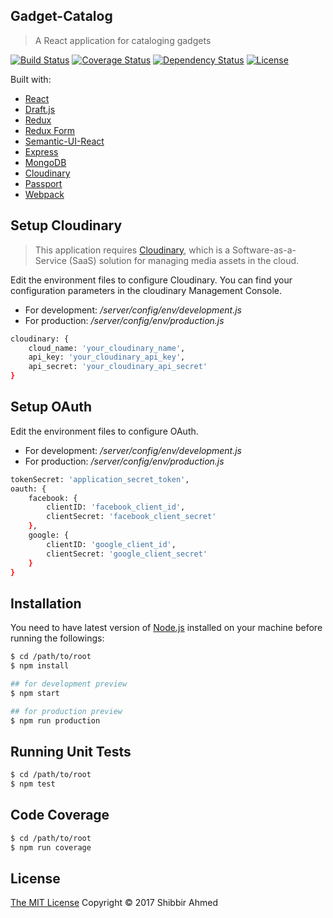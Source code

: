 ## Gadget-Catalog
> A React application for cataloging gadgets

[![Build Status](https://travis-ci.org/shibbir/gadget-catalog.svg?branch=master)](https://travis-ci.org/shibbir/gadget-catalog)
[![Coverage Status](https://coveralls.io/repos/github/shibbir/gadget-catalog/badge.svg?branch=master)](https://coveralls.io/github/shibbir/gadget-catalog?branch=master)
[![Dependency Status](https://david-dm.org/shibbir/gadget-catalog.svg)](https://david-dm.org/shibbir/gadget-catalog)
[![License](https://img.shields.io/badge/license-MIT-blue.svg)](http://opensource.org/licenses/MIT)

Built with:

- [React](https://facebook.github.io/react/)
- [Draft.js](https://draftjs.org/)
- [Redux](http://redux.js.org/)
- [Redux Form](http://redux-form.com)
- [Semantic-UI-React](http://react.semantic-ui.com)
- [Express](http://expressjs.com/)
- [MongoDB](https://www.mongodb.com/)
- [Cloudinary](http://cloudinary.com/documentation/solution_overview)
- [Passport](http://passportjs.org/)
- [Webpack](https://webpack.js.org/)

## Setup Cloudinary

> This application requires [Cloudinary](http://cloudinary.com/documentation/solution_overview), which is a Software-as-a-Service (SaaS) solution for managing media assets in the cloud.

Edit the environment files to configure Cloudinary. You can find your configuration parameters in the cloudinary Management Console.

- For development: */server/config/env/development.js*
- For production: */server/config/env/production.js*

```bash
cloudinary: {
    cloud_name: 'your_cloudinary_name',
    api_key: 'your_cloudinary_api_key',
    api_secret: 'your_cloudinary_api_secret'
}
```

## Setup OAuth

Edit the environment files to configure OAuth.

- For development: */server/config/env/development.js*
- For production: */server/config/env/production.js*

```bash
tokenSecret: 'application_secret_token',
oauth: {
    facebook: {
        clientID: 'facebook_client_id',
        clientSecret: 'facebook_client_secret'
    },
    google: {
        clientID: 'google_client_id',
        clientSecret: 'google_client_secret'
    }
}
```

## Installation

You need to have latest version of [Node.js](https://nodejs.org/en/) installed on your machine before running the followings:

```bash
$ cd /path/to/root
$ npm install

## for development preview
$ npm start

## for production preview
$ npm run production
```

## Running Unit Tests

```bash
$ cd /path/to/root
$ npm test
```

## Code Coverage

```bash
$ cd /path/to/root
$ npm run coverage
```

## License
<a href="https://opensource.org/licenses/MIT">The MIT License</a> Copyright &copy; 2017 Shibbir Ahmed
